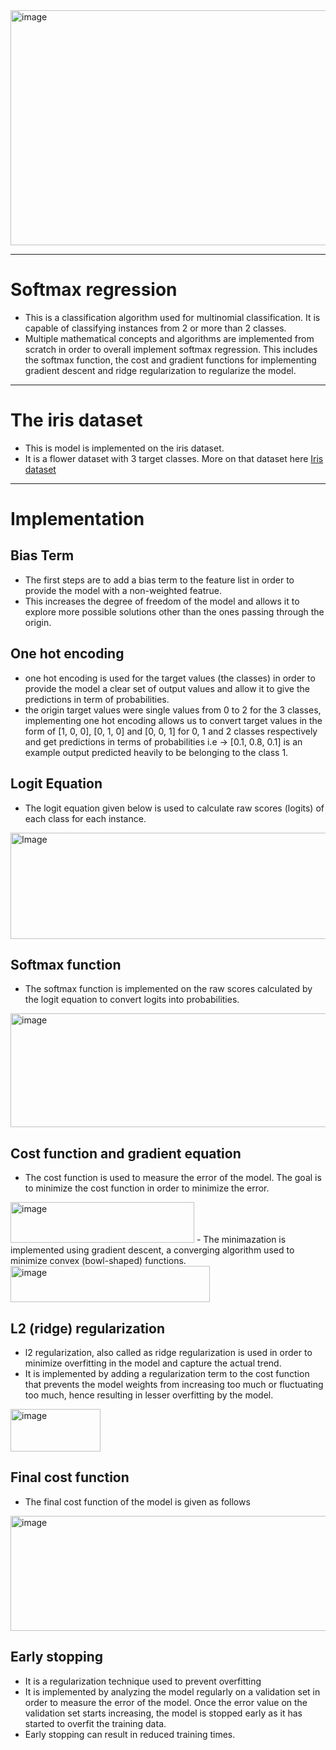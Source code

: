 <img width="850" height="376" alt="image" src="https://github.com/user-attachments/assets/d3a7cca3-e12e-4a86-832d-2976baa2250e" />

---
# Softmax regression
- This is a classification algorithm used for multinomial classification. It is capable of classifying instances from 2 or more than 2 classes.
- Multiple mathematical concepts and algorithms are implemented from scratch in order to overall implement softmax regression. This includes the softmax function, the cost and gradient functions for implementing gradient descent and ridge regularization to regularize the model.
---
# The iris dataset
- This is model is implemented on the iris dataset.
- It is a flower dataset with 3 target classes. More on that dataset here [Iris dataset](https://scikit-learn.org/1.5/auto_examples/datasets/plot_iris_dataset.html)
---
# Implementation
## Bias Term
- The first steps are to add a bias term to the feature list in order to provide the model with a non-weighted featrue. 
- This increases the degree of freedom of the model and allows it to explore more possible solutions other than the ones passing through the origin. 
  
## One hot encoding
- one hot encoding is used for the target values (the classes) in order to provide the model a clear set of output values and allow it to give the predictions in term of probabilities. 
- the origin target values were single values from 0 to 2 for the 3 classes, implementing one hot encoding allows us to convert target values in the form of [1, 0, 0], [0, 1, 0] and [0, 0, 1] for 0, 1 and 2 classes respectively and get predictions in terms of probabilities i.e -> [0.1, 0.8, 0.1] is an example output predicted heavily to be belonging to the class 1. 

## Logit Equation
- The logit equation given below is used to calculate raw scores (logits) of each class for each instance. 
<img width="646" height="170" alt="Image" src="https://github.com/user-attachments/assets/bfef07f6-e6a0-42c0-8932-211211fd89d2" />

## Softmax function
- The softmax function is implemented on the raw scores calculated by the logit equation to convert logits into probabilities. 
<img width="642" height="182" alt="image" src="https://github.com/user-attachments/assets/fdbafc41-9ec9-4d13-a1a4-d0db27a4700b" />

## Cost function and gradient equation
- The cost function is used to measure the error of the model. The goal is to minimize the cost function in order to minimize the error.  
<img width="294" height="65" alt="image" src="https://github.com/user-attachments/assets/729227be-0b2c-48f6-8305-6512568b88a5" />  
- The minimazation is implemented using gradient descent, a converging algorithm used to minimize convex (bowl-shaped) functions.  
<img width="319" height="58" alt="image" src="https://github.com/user-attachments/assets/a875339b-3359-4b4c-a619-6d8dc735d6f2" />  

## L2 (ridge) regularization
- l2 regularization, also called as ridge regularization is used in order to minimize overfitting in the model and capture the actual trend.  
- It is implemented by adding a regularization term to the cost function that prevents the model weights from increasing too much or fluctuating too much, hence resulting in lesser overfitting by the model. 
<img width="144" height="68" alt="image" src="https://github.com/user-attachments/assets/1a33ec61-b708-4e83-be22-f837722f6203" />

## Final cost function
- The final cost function of the model is given as follows
<img width="694" height="184" alt="image" src="https://github.com/user-attachments/assets/aeabd9ef-40d4-4e09-9600-64f27c684edb" /> 

## Early stopping
- It is a regularization technique used to prevent overfitting 
- It is implemented by analyzing the model regularly on a validation set in order to measure the error of the model. Once the error value on the validation set starts increasing, the model is stopped early as it has started to overfit the training data. 
- Early stopping can result in reduced training times. 
